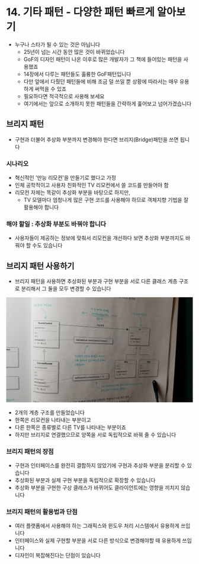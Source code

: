 # 14. 기타 패턴 - 다양한 패턴 빠르게 알아보기

- 누구나 스타가 될 수 있는 것은 아닙니다
  - 25년이 넘는 시간 동안 많은 것이 바뀌었습니다
  - GoF의 디자인 패턴이 나온 이후로 많은 개발자가 그 책에 들어있는 패턴을 사용했죠
  - 14장에서 다루는 패턴들도 훌륭한 GoF패턴입니다
  - 다만 앞에서 다뤘던 패턴들에 비해 조금 덜 쓰일 뿐 상황에 따라서는 매우 유용하게 써먹을 수 있죠
  - 필요하다면 적극적으로 사용해 보세요
  - 여기에서는 앞으로 소개하지 못한 패턴들을 간략하게 훑어보고 넘어가겠습니다

## 브리지 패턴

- 구현과 더불어 추상화 부분까지 변경해야 한다면 브리지(Bridge)패턴을 쓰면 됩니다

### 시나리오

- 혁신적인 '만능 리모컨'을 만들기로 했다고 가정
- 인체 공학적이고 사용자 친화적인 TV 리모컨에서 쓸 코드를 만들어야 함
- 리모컨 자체는 똑같이 추상화 부분을 바탕으로 하지만,
  - TV 모델마다 엄청나게 많은 구현 코드를 사용해야 하므로 객체지향 기법을 잘 활용해야 합니다

### 해야 할일 : 추상화 부분도 바꿔야 합니다

- 사용자들이 제공하는 정보에 맞춰서 리모컨을 개선하다 보면 추상화 부분까지도 바꿔야 할 수도 있습니다

## 브리지 패턴 사용하기

- 브리지 패턴을 사용하면 추상화된 부분과 구현 부분을 서로 다른 클래스 계층 구조로 분리해서 그 둘을 모두 변경할 수 있습니다

![bridge](./images/%EB%B8%8C%EB%A6%AC%EC%A7%80%ED%8C%A8%ED%84%B4.jpeg)

- 2개의 계층 구조를 만들었습니다
- 한쪽은 리모컨을 나타내는 부분이고
- 다른 한쪽은 종류별로 다른 TV를 나타내는 부분이죠
- 하지만 브리지로 연결했으므로 양쪽을 서로 독립적으로 바꿔 줄 수 있습니다

### 브리지 패턴의 장점

- 구현과 인터페이스를 완전히 결합하지 않았기에 구현과 추상화 부분을 분리할 수 있습니다
- 추상화된 부분과 실제 구현 부분을 독립적으로 확장할 수 있습니다
- 추상화 부분을 구현한 구상 클래스가 바뀌어도 클라이언트에는 영향을 끼치지 않습니다

### 브리지 패턴의 활용법과 단점

- 여러 플랫폼에서 사용해야 하는 그래픽스와 윈도우 처리 시스템에서 유용하게 쓰입니다
- 인터페이스와 실제 구현할 부분을 서로 다른 방식으로 변경해야할 때 유용하게 쓰입니다
- 디자인이 복잡해진다는 단점이 있습니다
